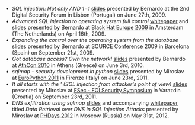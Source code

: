 * *SQL injection: Not only AND 1=1* [slides](http://www.slideshare.net/inquis/sql-injection-not-only-and-11-updated) presented by Bernardo at the 2nd Digital Security Forum in Lisbon (Portugal) on June 27th, 2009.
* *Advanced SQL injection to operating system full control* [whitepaper](http://www.slideshare.net/inquis/advanced-sql-injection-to-operating-system-full-control-whitepaper-4633857) and [slides](http://www.slideshare.net/inquis/advanced-sql-injection-to-operating-system-full-control-slides) presented by Bernardo at [Black Hat Europe 2009](https://www.blackhat.com/html/bh-europe-09/bh-eu-09-main.html) in Amsterdam (The Netherlands) on April 16th, 2009.
* *Expanding the control over the operating system from the database* [slides](http://www.slideshare.net/inquis/expanding-the-control-over-the-operating-system-from-the-database) presented by Bernardo at [SOURCE Conference](http://www.sourceconference.com/archive/) 2009 in Barcelona (Spain) on September 21st, 2009.
* *Got database access? Own the network!* [slides](http://www.slideshare.net/inquis/ath-con-2010bernardodamelegotdbownnet) presented by Bernardo at [AthCon 2010](http://www.athcon.org/archive.php) in Athens (Greece) on June 3rd, 2010.
* *sqlmap - security development in python* [slides](http://www.slideshare.net/stamparm/euro-python-2011miroslavstamparsqlmapsecuritydevelopmentinpython) presented by Miroslav at [EuroPython 2011](http://ep2011.europython.eu/) in Firenze (Italy) on June 23rd, 2011.
* *It all starts with the ' (SQL injection from attacker's point of view)* [slides](http://www.slideshare.net/stamparm/f-sec-2011miroslavstamparitallstartswiththesinglequote-9311238) presented by Miroslav at [FSec - FOI Security Symposium](http://fsec.foi.hr/) in Varazdin (Croatia) on September 23rd, 2011.
* *DNS exfiltration using sqlmap* [slides](http://www.slideshare.net/stamparm/dns-exfiltration-using-sqlmap-13163281) and accompanying [whitepaper](http://www.slideshare.net/stamparm/ph-days-2012miroslavstampardataretrievaloverdnsinsqlinjectionattackspaper) titled *Data Retrieval over DNS in SQL Injection Attacks* presented by Miroslav at [PHDays 2012](http://www.phdays.com/) in Moscow (Russia) on May 31st, 2012.